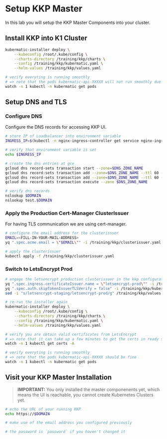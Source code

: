 # Setup KKP Master

In this lab you will setup the KKP Master Components into your cluster.

## Install KKP into K1 Cluster

```bash
kubermatic-installer deploy \
    --kubeconfig /root/.kube/config \
    --charts-directory /training/kkp/charts \
    --config /training/kkp/kubermatic.yaml \
    --helm-values /training/kkp/values.yaml

# verify everyting is running smoothly
# => note that the pods kubermatic-api-XXXXX will not run smoothly due to dns is not setup yet
watch -n 1 kubectl -n kubermatic get pods
```

## Setup DNS and TLS

### Configure DNS

Configure the DNS records for accessing KKP UI.

```bash
# store IP of Loadbalancer into environment variable
INGRESS_IP=$(kubectl -n nginx-ingress-controller get service nginx-ingress-controller -o jsonpath='{.status.loadBalancer.ingress[0].ip}')

# verify that environment variable is set
echo $INGRESS_IP

# create the dns entries at gce
gcloud dns record-sets transaction start --zone=$DNS_ZONE_NAME
gcloud dns record-sets transaction add --zone=$DNS_ZONE_NAME --ttl 60 --name="$DOMAIN." --type A $INGRESS_IP
gcloud dns record-sets transaction add --zone=$DNS_ZONE_NAME --ttl 60 --name="*.$DOMAIN."  --type A $INGRESS_IP
gcloud dns record-sets transaction execute --zone $DNS_ZONE_NAME

# verify dns records
nslookup $DOMAIN
nslookup test.$DOMAIN
```

### Apply the Production Cert-Manager ClusterIssuer

For having TLS communication we are using cert-manager.

```bash
# configure the email address for the clusterissuer
EMAIL=<FILL-IN-YOUR-MAIL-ADDRESS>
yq ".spec.acme.email = \"$EMAIL\"" -i /training/kkp/clusterissuer.yaml

# apply the clusterissuer
kubectl apply -f /training/kkp/clusterissuer.yaml
```

### Switch to LetsEncrypt Prod

```bash
# engage the letsencrypt production clusterissuer in the kkp configuration files
yq ".spec.ingress.certificateIssuer.name = \"letsencrypt-prod\"" -i /training/kkp/kubermatic.yaml
yq ".spec.auth.skipTokenIssuerTLSVerify = false" -i /training/kkp/kubermatic.yaml
sed -i "s/letsencrypt-staging/letsencrypt-prod/g" /training/kkp/values.yaml

# re-run the installer again
kubermatic-installer deploy \
    --kubeconfig /root/.kube/config \
    --charts-directory /training/kkp/charts \
    --config /training/kkp/kubermatic.yaml \
    --helm-values /training/kkp/values.yaml

# verify you are obtain valid certificates from LetsEncrypt
# => note that it can take up a few minutes to get the certs in ready state
watch -n 1 kubectl get certs -A

# verify everyting is running smoothly
# => note that the pods kubermatic-api-XXXXX should be fine
watch -n 1 kubectl -n kubermatic get pods
```

## Visit your KKP Master Installation

>**IMPORTANT:**
> You  only installed the master componenents yet, which means the UI is reachable, you cannot create Kubernetes Clusters yet.

```bash
# echo the URL of your running KKP
echo https://$DOMAIN

# make use of the email address you configured previously

# the password is `password` if you haven't changed it
```
